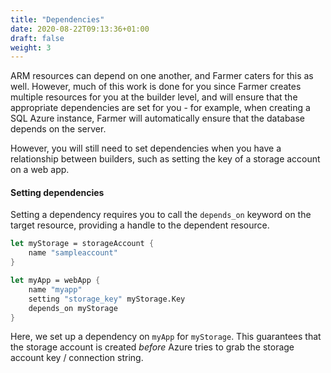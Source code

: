 ```yaml
---
title: "Dependencies"
date: 2020-08-22T09:13:36+01:00
draft: false
weight: 3
---
```

ARM resources can depend on one another, and Farmer caters for this as well. However, much of this work is done for you since Farmer creates multiple resources for you at the builder level, and will ensure that the appropriate dependencies are set for you - for example, when creating a SQL Azure instance, Farmer will automatically ensure that the database depends on the server.

However, you will still need to set dependencies when you have a relationship between builders, such as setting the key of a storage account on a web app.

#### Setting dependencies
Setting a dependency requires you to call the `depends_on` keyword on the target resource, providing a handle to the dependent resource.

```fsharp
let myStorage = storageAccount {
    name "sampleaccount"
}

let myApp = webApp {
    name "myapp"
    setting "storage_key" myStorage.Key
    depends_on myStorage
}
```

Here, we set up a dependency on `myApp` for `myStorage`. This guarantees that the storage account is created *before* Azure tries to grab the storage account key / connection string.